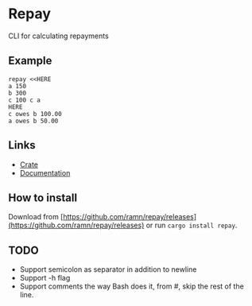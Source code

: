 Repay
=====

CLI for calculating repayments

Example
-------

    repay <<HERE
    a 150
    b 300
    c 100 c a
    HERE
    c owes b 100.00
    a owes b 50.00

Links
-----

 * [Crate](https://crates.io/crates/repay)
 * [Documentation](https://docs.rs/repay)

How to install
--------------
Download from
[https://github.com/ramn/repay/releases](https://github.com/ramn/repay/releases)
or run `cargo install repay`.

TODO
----

  * Support semicolon as separator in addition to newline
  * Support -h flag
  * Support comments the way Bash does it, from #, skip the rest of the line.
